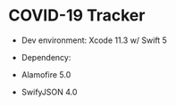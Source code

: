 # COVID-19 Tracker

- Dev environment: Xcode 11.3 w/ Swift 5


- Dependency:
- Alamofire 5.0


- SwifyJSON 4.0